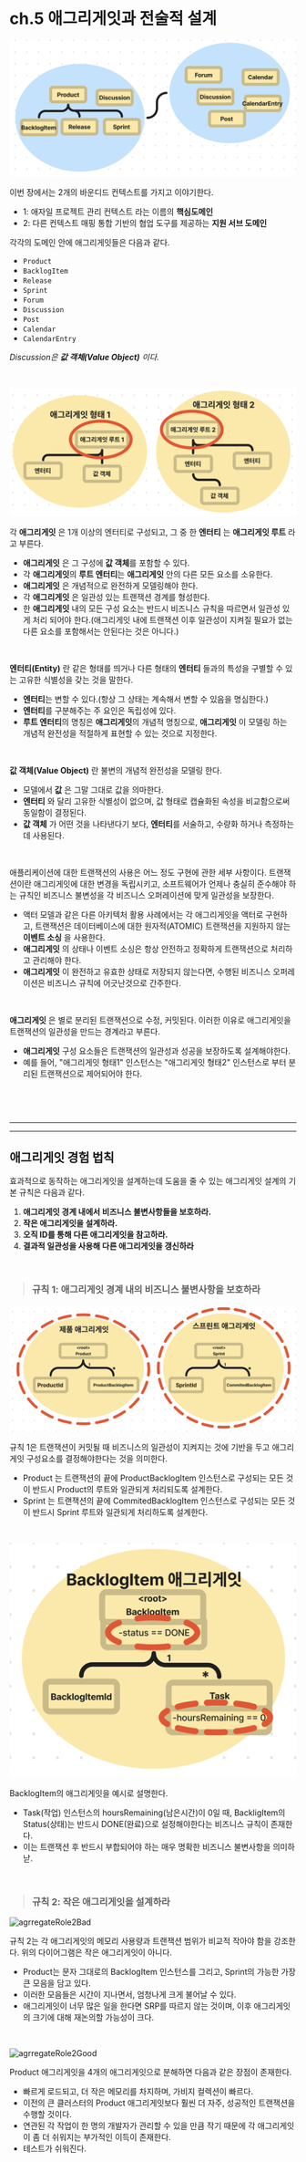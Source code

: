 # **ch.5 애그리게잇과 전술적 설계**

![5.topic](/img/5.topic.png)

이번 장에서는 2개의 바운디드 컨텍스트를 가지고 이야기한다.

- 1: 애자일 프로젝트 관리 컨텍스트 라는 이름의 **핵심도메인**
- 2: 다른 컨텍스트 매핑 통합 기반의 협업 도구를 제공하는 **지원 서브 도메인** 

각각의 도메인 안에 애그리게잇들은 다음과 같다.

- `Product`
- `BacklogItem`
- `Release`
- `Sprint`
- `Forum`
- `Discussion`
- `Post`
- `Calendar`
- `CalendarEntry`

*Discussion은 **값 객체(Value Object)** 이다.*

<br>

![aggregate](/img/aggregate.png)

각 **애그리게잇** 은 1개 이상의 엔터티로 구성되고, 그 중 한 **엔터티** 는 **애그리게잇 루트** 라고 부른다.

- **애그리게잇** 은 그 구성에 **값 객체**를 포함할 수 있다.
- 각 **애그리게잇**의 **루트 엔터티**는 **애그리게잇** 안의 다른 모든 요소를 소유한다.
- **애그리게잇** 은 개념적으로 완전하게 모델링해야 한다.
- 각 **애그리게잇** 은 일관성 있는 트랜잭션 경계를 형성한다.
- 한 **애그리게잇** 내의 모든 구성 요소는 반드시 비즈니스 규칙을 따르면서 일관성 있게 처리 되어야 한다.(애그리게잇 내에 트랜잭션 이후 일관성이 지켜질 필요가 없는 다른 요소를 포함해서는 안된다는 것은 아니다.)



<br>

**엔터티(Entity)** 란 같은 형태를 띄거나 다른 형태의 **엔터티** 들과의 특성을 구별할 수 있는 고유한 식별성을 갖는 것을 말한다.

- **엔터티**는 변할 수 있다.(항상 그 상태는 계속해서 변할 수 있음을 명심한다.)
- **엔터티**를 구분해주는 주 요인은 독립성에 있다.
- **루트 엔터티**의 명칭은 **애그리게잇**의 개념적 명칭으로, **애그리게잇** 이 모델링 하는 개념적 완전성을 적절하게 표현할 수 있는 것으로 지정한다.

<br>

**값 객체(Value Object)** 란 불변의 개념적 완전성을 모델링 한다.

- 모델에서 **값** 은 그말 그대로 값을 의마한다.
- **엔터티** 와 달리 고유한 식별성이 없으며, 값 형태로 캡슐화된 속성을 비교함으로써 동일함이 결정된다.
- **값 객체** 가 어떤 것을 나타낸다기 보다, **엔터티**를 서술하고, 수량화 하거나 측정하는데 사용된다.

<br>


애플리케이션에 대한 트랜잭션의 사용은 어느 정도 구현에 관한 세부 사항이다. 트랜잭션이란 애그리게잇에 대한 변경을 독립시키고, 소프트웨어가 언제나 충실히 준수해야 하는 규칙인 비즈니스 불변성을 각 비즈니스 오퍼레이션에 맞게 일관성을 보장한다.

- 액터 모델과 같은 다른 아키텍처 활용 사례에서는 각 애그리게잇을 액터로 구현하고, 트랜잭션은 데이터베이스에 대한 원자적(ATOMIC) 트랜잭션을 지원하지 않는 **이벤트 소싱** 을 사용한다.
- **애그리게잇** 의 상태나 이벤트 소싱은 항상 안전하고 정확하게 트랜잭션으로 처리하고 관리해야 한다.
- **애그리게잇** 이 완전하고 유효한 상태로 저장되지 않는다면, 수행된 비즈니스 오퍼레이션은 비즈니스 규칙에 어긋난것으로 간주한다.

<br>

**애그리게잇** 은 별로 분리된 트랜잭션으로 수정, 커밋된다. 이러한 이유로 애그리게잇을 트랜잭션의 일관성을 만드는 경계라고 부른다.

- **애그리게잇** 구성 요소들은 트랜잭션의 일관성과 성공을 보장하도록 설계해야한다.
- 예를 들어, "애그리게잇 형태1" 인스턴스는 "애그리게잇 형태2" 인스턴스로 부터 분리된 트랜잭션으로 제어되어야 한다.

<br>

<br><hr><hr>

## **애그리게잇 경험 법칙**

효과적으로 동작하는 애그리게잇을 설계하는데 도움을 줄 수 있는 애그리게잇 설계의 기본 규칙은 다음과 같다.

1. **애그리게잇 경계 내에서 비즈니스 불변사항들을 보호하라.**
2. **작은 애그리게잇을 설계하라.**
3. **오직 ID를 통해 다른 애그리게잇을 참고하라.**
4. **결과적 일관성을 사용해 다른 애그리게잇을 갱신하라**

<br>

> ### **규칙 1: 애그리게잇 경계 내의 비즈니스 불변사항을 보호하라**

![agrregateRule](/img/agrregateRule.png)

규칙 1은 트랜잭션이 커밋될 때 비즈니스의 일관성이 지켜지는 것에 기반을 두고 애그리게잇 구성요소를 결정해야한다는 것을 의미한다.

- Product 는 트랜잭션의 끝에 ProductBacklogItem 인스턴스로 구성되는 모든 것이 반드시 Product의 루트와 일관되게 처리되도록 설계한다.
- Sprint 는 트랜잭션의 끝에 CommitedBacklogItem 인스턴스로 구성되는 모든 것이 반드시 Sprint 루트와 일관되게 처리하도록 설계한다.

<br>

![agrregateRule1](/img/agrregateRule1.png)

BacklogItem의 애그리게잇을 예시로 설명한다.

- Task(작업) 인스턴스의 hoursRemaining(남은시간)이 0일 때, BackligItem의 Status(상태)는 반드시 DONE(완료)으로 설정해야한다는 비즈니스 규칙이 존재한다.
- 이는 트랜잭션 후 반드시 부합되어야 하는 매우 명확한 비즈니스 불변사항을 의미하낟.

<br>

> ### **규칙 2: 작은 애그리게잇을 설계하라**

![agrregateRole2Bad](/img/agrregateRole2Bad.png)

규칙 2는 각 애그리게잇의 메모리 사용량과 트랜잭션 범위가 비교적 작아야 함을 강조한다. 위의 다이어그램은 작은 애그리게잇이 아니다.

- Product는 문자 그대로의 BacklogItem 인스턴스를 그리고, Sprint의 가능한 가장 큰 모음을 담고 있다.
- 이러한 모음들은 시간이 지나면서, 엄청나게 크게 불어날 수 있다.
- 애그리게잇이 너무 많은 일을 한다면 SRP를 따르지 않는 것이며, 이후 애그리게잇의 크기에 대해 재논의할 가능성이 크다.

<br>

![agrregateRole2Good](/img/agrregateRole2Good.png)

Product 애그리게잇을 4개의 애그리게잇으로 분해하면 다음과 같은 장점이 존재한다.

- 빠르게 로드되고, 더 작은 메모리를 차지하며, 가비지 컬렉션이 빠르다.
- 이전의 큰 클러스터의 Product 애그리게잇보다 훨씬 더 자주, 성공적인 트랜잭션을 수행할 것이다.
- 연관된 각 작업이 한 명의 개발자가 관리할 수 있을 만큼 작기 때문에 각 애그리게잇이 좀 더 쉬워지는 부가적인 이득이 존재한다.
- 테스트가 쉬워진다.

<br>